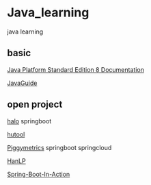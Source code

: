 # Java_learning
java learning
## basic
[Java Platform Standard Edition 8 Documentation](https://docs.oracle.com/javase/8/docs/)

[JavaGuide](https://github.com/Snailclimb/JavaGuide)
## open project
[halo](https://github.com/halo-dev/halo) springboot

[hutool](https://github.com/looly/hutool)

[Piggymetrics](https://github.com/sqshq/piggymetrics) springboot springcloud

[HanLP](https://github.com/hankcs/HanLP)

[Spring-Boot-In-Action](https://github.com/hansonwang99/Spring-Boot-In-Action)


